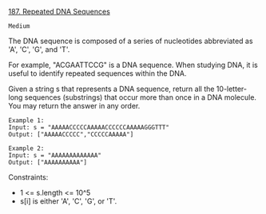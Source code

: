 [187. Repeated DNA Sequences](https://leetcode.com/problems/repeated-dna-sequences/)

`Medium`

The DNA sequence is composed of a series of nucleotides abbreviated as 'A', 'C', 'G', and 'T'.

For example, "ACGAATTCCG" is a DNA sequence.
When studying DNA, it is useful to identify repeated sequences within the DNA.

Given a string s that represents a DNA sequence, return all the 10-letter-long sequences (substrings) that occur more than once in a DNA molecule. You may return the answer in any order.

```
Example 1:
Input: s = "AAAAACCCCCAAAAACCCCCCAAAAAGGGTTT"
Output: ["AAAAACCCCC","CCCCCAAAAA"]

Example 2:
Input: s = "AAAAAAAAAAAAA"
Output: ["AAAAAAAAAA"]
```

Constraints:

- 1 <= s.length <= 10^5
- s[i] is either 'A', 'C', 'G', or 'T'.
